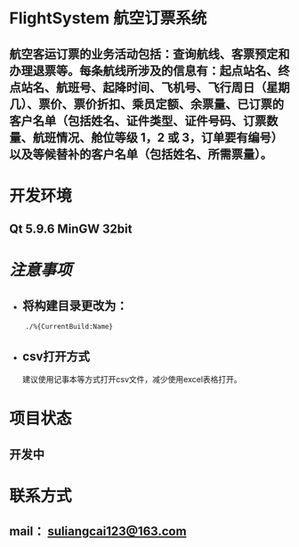 **FlightSystem 航空订票系统**
=================================================
## 航空客运订票的业务活动包括：查询航线、客票预定和办理退票等。每条航线所涉及的信息有：起点站名、终点站名、航班号、起降时间、飞机号、飞行周日（星期几）、票价、票价折扣、乘员定额、余票量、已订票的客户名单（包括姓名、证件类型、证件号码、订票数量、航班情况、舱位等级 1，2 或 3，订单要有编号）以及等候替补的客户名单（包括姓名、所需票量）。

**开发环境**
==================================
## Qt 5.9.6 MinGW 32bit

*注意事项*
=======================
+ ## 将构建目录更改为：
```
	./%{CurrentBuild:Name}
```
+ ## csv打开方式
    建议使用记事本等方式打开csv文件，减少使用excel表格打开。

**项目状态**
================
## 开发中

**联系方式**
===============
## mail： suliangcai123@163.com